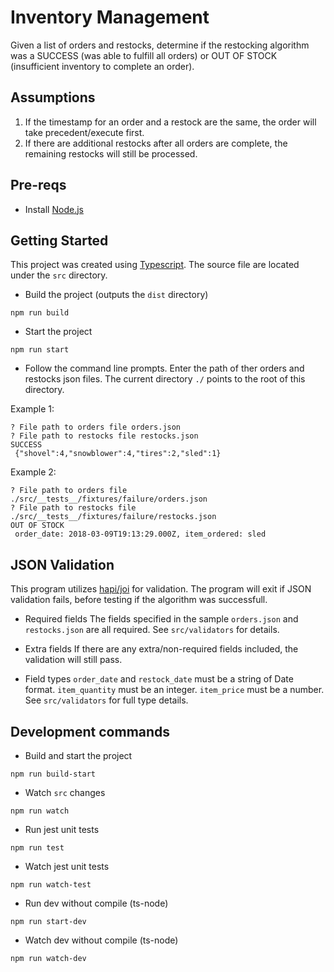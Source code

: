 # Inventory Management

Given a list of orders and restocks, determine if the restocking algorithm was a SUCCESS (was able to fulfill all orders) or OUT OF STOCK (insufficient inventory to complete an order).

## Assumptions
1. If the timestamp for an order and a restock are the same, the order will take precedent/execute first.
2. If there are additional restocks after all orders are complete, the remaining restocks will still be processed.

## Pre-reqs
- Install [Node.js](https://nodejs.org/en/)

## Getting Started
This project was created using [Typescript](https://github.com/microsoft/TypeScript). The source file are located under the `src` directory.

- Build the project (outputs the `dist` directory)
```
npm run build
```
- Start the project
```
npm run start
```

- Follow the command line prompts. Enter the path of ther orders and restocks json files. The current directory `./` points to the root of this directory.

Example 1:
```
? File path to orders file orders.json
? File path to restocks file restocks.json
SUCCESS
 {"shovel":4,"snowblower":4,"tires":2,"sled":1}
 ```

Example 2:
```
? File path to orders file ./src/__tests__/fixtures/failure/orders.json
? File path to restocks file ./src/__tests__/fixtures/failure/restocks.json
OUT OF STOCK
 order_date: 2018-03-09T19:13:29.000Z, item_ordered: sled
``` 

 ## JSON Validation
 This program utilizes [hapi/joi](https://github.com/hapijs/joi) for validation. The program will exit if JSON validation fails, before testing if the algorithm was successfull.
 
 - Required fields
 The fields specified in the sample `orders.json` and `restocks.json` are all required.
See `src/validators` for details.

- Extra fields
If there are any extra/non-required fields included, the validation will still pass.

- Field types
`order_date` and `restock_date` must be a string of Date format.
`item_quantity` must be an integer.
`item_price` must be a number.
See `src/validators` for full type details.
 
## Development commands
- Build and start the project
```
npm run build-start
```
- Watch `src` changes
```
npm run watch
```
- Run jest unit tests
```
npm run test
```
- Watch jest unit tests
```
npm run watch-test
```
- Run dev without compile (ts-node)
```
npm run start-dev
```
- Watch dev without compile (ts-node)
```
npm run watch-dev
```